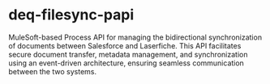 # deq-filesync-papi
MuleSoft-based Process API for managing the bidirectional synchronization of documents between Salesforce and Laserfiche. This API facilitates secure document transfer, metadata management, and synchronization using an event-driven architecture, ensuring seamless communication between the two systems.

